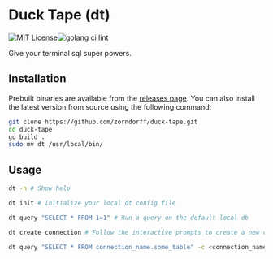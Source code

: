 # Duck Tape (dt)
[![MIT License](https://img.shields.io/badge/License-MIT-green.svg)](https://choosealicense.com/licenses/mit/)[![golang ci lint](https://github.com/zorndorff/duck-tape/actions/workflows/lint.dt.yaml/badge.svg)](https://github.com/zorndorff/duck-tape/actions/workflows/lint.dt.yaml)


Give your terminal sql super powers.


## Installation

Prebuilt binaries are available from the [releases page](https://github.com/zorndorff/duck-tape/releases). You can also install the latest version from source using the following command:

```bash
git clone https://github.com/zorndorff/duck-tape.git
cd duck-tape
go build .
sudo mv dt /usr/local/bin/
```

## Usage

```bash
dt -h # Show help

dt init # Initialize your local dt config file

dt query "SELECT * FROM 1=1" # Run a query on the default local db

dt create connection # Follow the interactive prompts to create a new connection

dt query "SELECT * FROM connection_name.some_table" -c <connection_name> # Run a query on a specific connection
```
